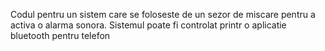 Codul pentru un sistem care se foloseste de un sezor de miscare pentru a activa o alarma sonora. Sistemul poate fi controlat printr o aplicatie bluetooth pentru telefon
